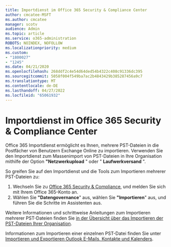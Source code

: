 ```yaml
---
title: Importdienst im Office 365 Security & Compliance Center
author: cmcatee-MSFT
ms.author: cmcatee
manager: scotv
audience: Admin
ms.topic: article
ms.service: o365-administration
ROBOTS: NOINDEX, NOFOLLOW
ms.localizationpriority: medium
ms.custom:
- "1800027"
- "1245"
ms.date: 04/21/2020
ms.openlocfilehash: 268ddf2c4e54d64ded54b4322c408c91336dc395
ms.sourcegitcommit: 5058f004f549ba7ac2b4843429b385287456a9c7
ms.translationtype: MT
ms.contentlocale: de-DE
ms.lasthandoff: 04/27/2022
ms.locfileid: "65061932"
---
```

# <a name="import-service-in-the-office-365-security--compliance-center"></a>Importdienst im Office 365 Security & Compliance Center

Office 365 Importdienst ermöglicht es Ihnen, mehrere PST-Dateien in die Postfächer von Benutzern Exchange Online zu importieren. Verwenden Sie den Importdienst zum Massenimport von PST-Dateien in Ihre Organisation mithilfe der Option **"Netzwerkupload** " oder " **Laufwerkversand** ".

So greifen Sie auf den Importdienst und die Tools zum Importieren mehrerer PST-Dateien zu:

1. Wechseln Sie zu [Office 365 Security & Compliance](https://protection.office.com), und melden Sie sich mit Ihrem Office 365-Konto an.
1. Wählen Sie **"Datengovernance**" aus, wählen Sie **"Importieren**" aus, und führen Sie die Schritte im Assistenten aus. 

Weitere Informationen und schrittweise Anleitungen zum Importieren mehrerer PST-Dateien finden Sie [in der Übersicht über das Importieren der PST-Dateien Ihrer Organisation](https://docs.microsoft.com/office365/securitycompliance/importing-pst-files-to-office-365).

Informationen zum Importieren einer einzelnen PST-Datei finden Sie unter [Importieren und Exportieren Outlook E-Mails, Kontakte und Kalenders](https://support.office.com/article/92577192-3881-4502-b79d-c3bbada6c8ef#ID0EAACAAA=Mac).

